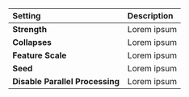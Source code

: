 | Setting | Description |
| :--- | :--- |
| **Strength** | Lorem ipsum |
| **Collapses** | Lorem ipsum |
| **Feature Scale** | Lorem ipsum |
| **Seed** | Lorem ipsum |
| **Disable Parallel Processing** | Lorem ipsum |
